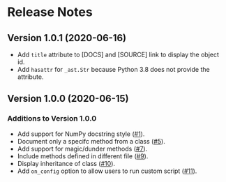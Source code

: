 # Release Notes

## Version 1.0.1 (2020-06-16)

* Add `title` attribute to [DOCS] and [SOURCE] link to display the object id.
* Add `hasattr` for `_ast.Str` because Python 3.8 does not provide the attribute.

## Version 1.0.0 (2020-06-15)

### Additions to Version 1.0.0

* Add support for NumPy docstring style ([#1](https://github.com/daizutabi/mkapi/issues/1)).
* Document only a specifc method from a class ([#5](https://github.com/daizutabi/mkapi/issues/5)).
* Add support for magic/dunder methods ([#7](https://github.com/daizutabi/mkapi/issues/7)).
* Include methods defined in different file ([#9](https://github.com/daizutabi/mkapi/issues/9)).
* Display inheritance of class ([#10](https://github.com/daizutabi/mkapi/issues/10)).
* Add `on_config` option to allow users to run custom script ([#11](https://github.com/daizutabi/mkapi/issues/11)).

